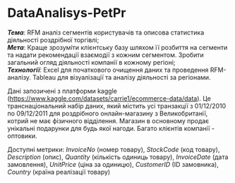 # DataAnalisys-PetPr

**_Тема_**: RFM аналіз сегментів користувачів та описова статистика діяльності роздрібної торгівлі;  
**_Мета_**: Краще зрозуміти клієнтську базу шляхом її розбиття на сегменти та надати рекомендації взаємодії з кожним сегментом. Зробити загальний огляд діяльності компанії в кожному регіоні;  
**_Технології_**: Excel для початкового очищення даних та проведення RFM-аналізу. Tableau для візуалізації та аналізу діяльності за регіонами.  

Дані запозичені з платформи kaggle (https://www.kaggle.com/datasets/carrie1/ecommerce-data/data). Це транснаціональний набір даних, який містить усі транзакції з 01/12/2010 по 09/12/2011 для роздрібного онлайн-магазину з Великобританії, котрий не має фізичного відділення. Магазин в основному продає унікальні подарунки для будь якої нагоди. Багато клієнтів компанії - оптовики. 

Доступні метрики: _InvoiceNo_ (номер товару), _StockCode_ (код товару), _Description_ (опис), _Quantity_ (кількість одиниць товару), _InvoiceDate_ (дата замовлення), _UnitPrice_ (ціна за одиницю), _CustomerID_ (ID замовника), _Country_ (країна реалізації товару)

